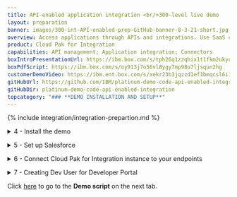 ```yaml
---
title: API-enabled application integration <br/>300-level live demo
layout: preparation
banner: images/300-int-API-enabled-prep-GitHub-banner-8-3-21-short.jpg
overview: Access applications through APIs and integrations. Use SaaS connectivity to Salesforce to create a self-service car repair API giving customers real-time estimates and integrating directly with record systems. The demo shows easy API creation with no-code App Connect Designer, rate limiting plans, security policies and self-service API consumption using the API Connect portal.
product: Cloud Pak for Integration
capabilities: API management; Application integration; Connectors
boxIntroPresentationUrl: https://ibm.box.com/s/tph26q1zzqhix1t1fkm2ukyc9eqgwdbg
boxPdfScript: https://ibm.box.com/s/oy913j7o56vl8ygy7mp98o7ljsqun2hg
customerDemoVideo: https://ibm.ent.box.com/s/xekr23b3jqzzd1ef1bmqcsl6i1rw9bpf
gitHubUrl: https://github.com/IBM/platinum-demo-code-api-enabled-integration.git
gitHubDir: platinum-demo-code-api-enabled-integration
topcategory: "### **DEMO INSTALLATION AND SETUP**"
---
```


{% include integration/integration-prepartion.md %}

<span id="installDemo"></span>

<details markdown="1">

<summary>4 - Install the demo</summary>

1. The script to install the demo components requires a utility called jq. If you don't have it, follow the installation steps described in this <a href="https://jqlang.github.io/jq/download/" target="_blank" rel="noreferrer">page</a>, based on your operating system. <br/>

2. Install API Connect and App Connect by running the `deploy.sh` command:<br/>

   ```
   ./deploy.sh
   ```

This script may take 30-45 minutes to complete.

**[Go to top](#top)**

</details>

<span id="prereq"></span>

<details markdown="1">

<summary>5 - Set up Salesforce</summary>

You need a Salesforce developer account to use for testing. If you already have a Salesforce developer account, you can use that (start at step 2 below). If not, you can sign up for a free developer account by following step 1 below.

1. Go to <a href="https://developer.salesforce.com/signup" target="_blank" rel="noreferrer">Salesforce Developers</a>. Follow the prompts on the Saleforce pages to get your free developer account.<br/>

2. As soon as you have your account, go back to the <a href="https://login.salesforce.com/" target="_blank" rel="noreferrer">Salesforce log in page</a> and log in to your dev admin account.<br/><img src="images/Prep3.5.png" width="800" /><br/>

3. Click the **profile** icon (1) and save your Salesforce Login URL (2).<br/><img src="images/Prep3.6.png" width="800" /><br/>

4. In the same user profile menu, and select **Settings**.<br/><img src="images/Prep3.7.png" width="800" /><br/>

5. Click **Reset My Security Token** in the **My Personal Information** (1) menu. Then, click **Reset Security Token** (2). A newly-generated security token will be emailed to you.<br/><img src="images/Prep3.8.png" width="800" /><br/>

6. Next, you will create an application representing App Connect Enterprise, and then retrieve the Consumer Key and Consumer Secret. Click the **cogwheel** icon (1) and then select **Setup** (2).<br/><img src="images/Prep3.9.png" width="800" /><br/>

7. In the navigator on the left-hand side, scroll to **PLATFORM TOOLS**, expand **Apps** (1), and click **App Manager** (2).<br/><img src="images/prep-image3.7.png" width="800" /><br/>

8. Click **New Connected App**.<br/><img src="images/prep-image3.8.png" width="800" /><br/>

9. Enter **App Connect** (1) as the **Connect App Name** and your email as the **Contact Email** (2). Select **Enable OAuth Settings** (3).<br/><img src="images/prep-image3.9.png" width="800" /><br/>

10. Select **Enable for Device Flow** (1). Now select **Manage user data via APIs (api)** (2) as the **Selected OAuth Scopes**. Click **Add** (3)<br/><img src="images/prep-image3.10.png" width="800" /><br/>

11. Click **Save**.<br/><img src="images/prep-image3.11.png" width="800" /><br/>

12. It will take approximately 10 minutes for the new connected app to register in Salesforce. Once it does, you should see **Manage Consumer Details** displayed. Click **Manage Consumer Details,** following any authentication directions.<br/><img src="images/Prep3.15.png" width="800" /><br/>

13. Save the **Consumer Key** and **Consumer Secret.**<br/><img src="images/salesforce-key-secret.png" width="800" /><br/>

14. In the search box at the top of the screen, enter **OAuth** (1), and then select **OAuth and OpenID Connect Settings** (2).<br/><img src="images/oauth-and-open-id.png" width="800" /><br/>

15. Ensure that **OAuth User-Agent Flows** and **OAuth Username-Password Flows** are enabled. <br/><img src="images/oauth-user-agent-flows.png" width="800" /><br/>

Your Salesforce developer account is ready.

**[Go to top](#top)**

</details>

<span id="connectEndpoints"></span>

<details markdown="1">

<summary>6 - Connect Cloud Pak for Integration instance to your endpoints</summary>

Let’s configure our services endpoints in Cloud Pak for Integration.

1. Return the connectivity instructions from section 2.2, navigate to the **Cloud Pak Console** (1) tab and use the credentials (2) access the Platform Navigator.<br/><img src="images/prep-image209.png" width="800" /><br/><br/><img src="images/prep-image210.png" width="800" /><inline-notification text="If you are using Chrome, you may see a certificate error when accessing the page. To bypass this, type <strong>thisisunsafe</strong> and press return."></inline-notification>

2. Click **ace-designer-demo** in the **Integrations** section.
<br/><br/><img src="images/Prep4.2.png" width="800" /><br/>

3. Click the **Catalog** icon.<br/><img src="images/Prep4.3.png" width="800" /><br/>

4. This is the list of the available connectors.<br/><img src="images/Prep4.4.png" width="800" /><br/>

   Now configure the Salesforce connector.<br/><br/>

5. Search for **salesforce** (1) and click **Connect** (2).<br/><img src="images/Prep4.5.png" width="800" /><br/>

6. Enter your Salesforce **Login URL**.<inline-notification text="You must enter <strong>‘https://’</strong> in front of the Saleforce Login URL you saved earlier. The connection will not work if you just copy/paste the URL."></inline-notification><img src="images/Prep4.6.png" width="800" />

7. Input your Salesforce **Username** (1). Fill in the connector's **Password** field (2) by concatenating your Salesforce **Password** and the **Security token** received via email.<br/><br/>For example, if your Salesforce password is ‘myGreatPassword’ and your Salesforce security token is ‘2325jsdhew4312hs534dh’ then enter ‘myGreatPassword2325jsdhew4312hs534dh’ in the **Password** field.<br/><img src="images/Prep4.7.png" width="800" /><br/><br/>

8. Input Salesforce’s **Consumer Key** as **Client ID** (1) and **Secret** as **Client Secret** (2), respectively, in the connector account UI. Click **Connect** (3).<br/><img src="images/Prep4.8.png" width="800" /><br/>

9. Click on the **menu** icon (1) and select **Rename Account** (2).<br/><img src="images/Prep4.9.png" width="800" /><br/>

10. Enter **App Connect Trial** (1) as **Account name** and click **Rename Account** (2).<br/><img src="images/Prep4.10.png" width="800" /><br/>

Your environment is ready to demo.

<br/>

**[Go to top](#top)**

</details>

<span id="CreateUser"></span>

<details markdown="1">

<summary>7 - Creating Dev User for Developer Portal</summary>

Now create a user in the Developer Portal.

1. Click **Design APIs**.<br/><img src="images/prep-image501.png" width="800" /><br/>

2. Click *ademo* API management. <br/><img src="images/prep-image502.png" width="800" /><br/>

3. If a login screen is presented, select **Common Services User Registry** <br/><img src="images/prep-image212.png" width="800" /><br/>

4. Click **Manage catalogs** (2).<br/><img src="images/prep-image213.png" width="800" /><br/>

5. Open **Sandbox**.<br/><img src="images/prep-image214.png" width="800" /><br/>

6. Select the **Consumers** (1) tab, click **Add** (2) and select **Create organization** (3).<br/><img src="images/prep-image215.png" width="800" /><br/>

7. Fill in **IBM** as the title.<br/><img src="images/prep-image216.png" width="800" /><br/>

8. Scroll down to the Owner section, set the type of user to **New user** (1), fill in the following details and click **Create**.

    | FIELD | VALUE |
    | ------ | ------- |
    | **Username:** | devuser |
    | **Email:** | devuser@ibmapiconnect.com |
    | **First name:** | Dev |
    | **Last name:** | User |
    | **Password:** | AP1Connect! | 
    
    <img src="images/prep-image217.png" width="800" />

9. A new consumer organization is created.
<br/><img src="images/prep-image218.png" width="800" /><br/>

Congratulations! Your portal developer user has been created and you are ready for the demo.

<br/>

**[Go to top](#top)**

</details>

Click [here](/300-integration-api-enabled-application-integration/demo-script) to go to the **Demo script** on the next tab.